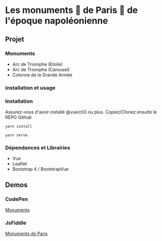 # Les monuments 🏰 de Paris 🌁 de l'époque napoléonienne

## Projet

### Monuments

* Arc de Triomphe (Etoile)
* Arc de Triomphe (Carousel)
* Colonne de la Grande Armée

### installation et usage

### Installation

Assurez-vous d'avoir installé @vue/cli3 ou plus.
Copiez/Clonez ensuite le REPO Github

```shell
yarn install
```

```shell
yarn serve
```

### Dépendances et Librairies

* Vue
* Leaflet
* Bootstrap 4 / BootstrapVue

## Demos

### CodePen

[Monuments](https://codepen.io/bcotteret/pen/gOapdJE)

### JsFiddle

[Monuments de Paris](https://jsfiddle.net/bcotteret/4j70tx5f/1/)
